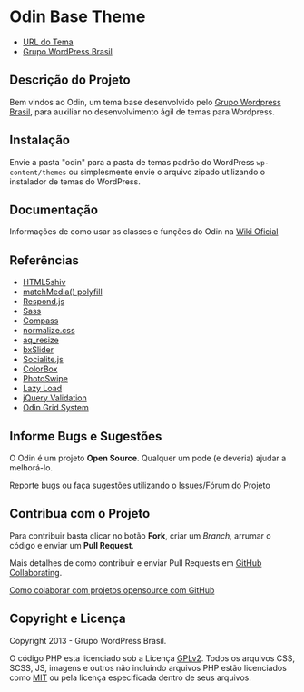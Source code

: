 # Odin Base Theme #

* [URL do Tema](https://github.com/wpbrasil/odin)
* [Grupo WordPress Brasil](https://www.facebook.com/groups/wordpress.brasil)

## Descrição do Projeto ##

Bem vindos ao Odin, um tema base desenvolvido pelo [Grupo Wordpress Brasil](https://www.facebook.com/groups/wordpress.brasil), para auxiliar no desenvolvimento ágil de temas para Wordpress.

## Instalação ##

Envie a pasta "odin" para a pasta de temas padrão do WordPress `wp-content/themes` ou simplesmente envie o arquivo zipado utilizando o instalador de temas do WordPress.

## Documentação ##

Informações de como usar as classes e funções do Odin na [Wiki Oficial](https://github.com/wpbrasil/odin/wiki/_pages)

## Referências ##

* [HTML5shiv](https://github.com/aFarkas/html5shiv)
* [matchMedia() polyfill](https://github.com/paulirish/matchMedia.js/)
* [Respond.js](https://github.com/scottjehl/Respond)
* [Sass](http://sass-lang.com/)
* [Compass](http://compass-style.org/)
* [normalize.css](http://necolas.github.com/normalize.css/)
* [aq_resize](https://github.com/sy4mil/Aqua-Resizer)
* [bxSlider](http://bxslider.com/)
* [Socialite.js](http://socialitejs.com/)
* [ColorBox](http://www.jacklmoore.com/colorbox)
* [PhotoSwipe](http://www.photoswipe.com/)
* [Lazy Load](http://www.appelsiini.net/projects/lazyload)
* [jQuery Validation](https://github.com/jzaefferer/jquery-validation)
* [Odin Grid System](https://github.com/wpbrasil/odin-grid-system)

## Informe Bugs e Sugestões ##

O Odin é um projeto **Open Source**. Qualquer um pode (e deveria) ajudar a melhorá-lo.

Reporte bugs ou faça sugestões utilizando o [Issues/Fórum do Projeto](https://github.com/wpbrasil/odin/issues)

## Contribua com o Projeto ##

Para contribuir basta clicar no botão **Fork**, criar um *Branch*, arrumar o código e enviar um **Pull Request**.

Mais detalhes de como contribuir e enviar Pull Requests em [GitHub Collaborating](https://help.github.com/categories/63/articles).

[Como colaborar com projetos opensource com GitHub](http://www.youtube.com/watch?v=H3olaBo83As)

## Copyright e Licença ##

Copyright 2013 - Grupo WordPress Brasil.

O código PHP esta licenciado sob a Licença [GPLv2](http://www.gnu.org/licenses/gpl-2.0.txt).
Todos os arquivos CSS, SCSS, JS, imagens e outros não incluindo arquivos PHP estão licenciados como [MIT](http://opensource.org/licenses/MIT) ou pela licença especificada dentro de seus arquivos.
